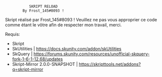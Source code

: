 

			   SKRIPT RELOAD
			By Frost_145#8093 !


Skript réalisé par Frost_145#8093 !
Veuillez ne pas vous approprier ce code comme étant le vôtre afin de respecter mon travail, merci.

Requis:
- Skript
- SkUtilities	|	https://docs.skunity.com/addon/skUtilities
- SkQuery	|	https://forums.skunity.com/resources/unofficial-skquery-fork-1-6-1-12.68/updates
- Skript-Mirror 2.0.0-SNAPSHOT	|	https://skripttools.net/addons?q=skript-mirror

